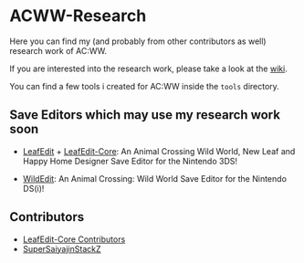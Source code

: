 # ACWW-Research
Here you can find my (and probably from other contributors as well) research work of AC:WW.

If you are interested into the research work, please take a look at the [wiki](https://github.com/SuperSaiyajinStackZ/ACWW_Research/wiki).

You can find a few tools i created for AC:WW inside the `tools` directory.

## Save Editors which may use my research work soon
- [LeafEdit](https://github.com/Universal-Team/LeafEdit) + [LeafEdit-Core](https://github.com/Universal-Team/LeafEdit-Core): An Animal Crossing Wild World, New Leaf and Happy Home Designer Save Editor for the Nintendo 3DS!

- [WildEdit](https://github.com/Universal-Team/LeafEdit): An Animal Crossing: Wild World Save Editor for the Nintendo DS(i)!

## Contributors
- [LeafEdit-Core Contributors](https://github.com/Universal-Team/LeafEdit-Core)
- [SuperSaiyajinStackZ](https://github.com/SuperSaiyajinStackZ)